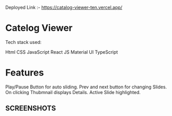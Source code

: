 Deployed Link :- https://catalog-viewer-ten.vercel.app/


# Catelog Viewer

Tech stack used:

Html
CSS
JavaScript
React JS
Material UI
TypeScript

# Features

Play/Pause Button for auto sliding.
Prev and next button for changing Slides.
On clicking Thubmnail displays Details.
Active Slide highlighted.


## SCREENSHOTS




